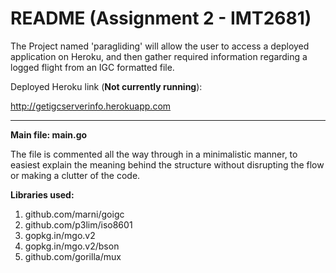 # README (Assignment 2 - IMT2681)

The Project named 'paragliding' will allow the user to access a deployed application on Heroku,
and then gather required information regarding a logged flight from an IGC formatted file.

Deployed Heroku link (**Not currently running**):

http://getigcserverinfo.herokuapp.com

--------


**Main file: main.go**

The file is commented all the way through in a minimalistic manner, to easiest explain the meaning 
behind the structure without disrupting the flow or making a clutter of the code.


**Libraries used:**

1. github.com/marni/goigc
2. github.com/p3lim/iso8601
4. gopkg.in/mgo.v2
5. gopkg.in/mgo.v2/bson
6. github.com/gorilla/mux



